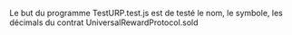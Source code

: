 Le but du programme TestURP.test.js est de testé le nom, le symbole, les décimals du contrat UniversalRewardProtocol.sold
